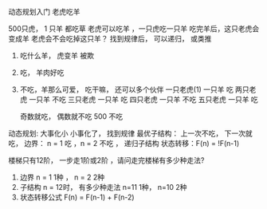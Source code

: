 动态规划入门
老虎吃羊

500只虎， 1 只羊
都吃草 
老虎可以吃羊 ，一只虎吃一只羊
吃完羊后，这只老虎会变成羊
老虎会不会吃掉这只羊？
找到规律后， 可以递归， 或类推


1. 吃什么羊， 虎变羊 被欺
2. 吃， 羊肉好吃 
3. 不吃，羊那么可爱， 吃干嘛， 还可以多个伙伴
    一只老虎(1) 一只羊 吃
    两只老虎 一只羊 不吃
    三只老虎 一只羊 吃
    四只老虎 一只羊 不吃
    五只老虎 一只羊 吃

    奇数就吃， 偶数就不吃 500 不吃

动态规划: 大事化小 小事化了， 找到规律
最优子结构： 上一次不吃， 下一次就吃，
边界： n = 1 吃 ，n = 2 不吃 ，   递归子结构
状态转移：F(n) = !F(n-1)


楼梯只有12阶， 一步走1阶或2阶 ，请问走完楼梯有多少种走法?

1. 边界 n = 1 1种  ， n = 2 2种 
2. 子结构 n = 12时， 有多少种走法
n=11 1种， n=10 2种
3. 状态转移公式 F(n) = F(n-1) + F(n-2)